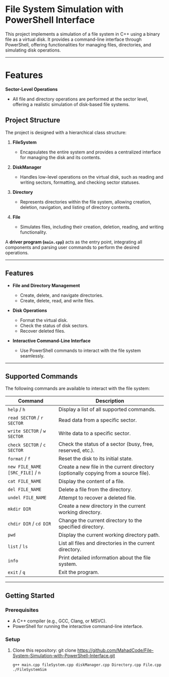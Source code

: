 # File System Simulation with PowerShell Interface  

This project implements a simulation of a file system in C++ using a binary file as a virtual disk. It provides a command-line interface through PowerShell, offering functionalities for managing files, directories, and simulating disk operations.

---

# Features

**Sector-Level Operations**  
  - All file and directory operations are performed at the sector level, offering a realistic simulation of disk-based file systems.

## Project Structure  

The project is designed with a hierarchical class structure:  

1. **FileSystem**  
   - Encapsulates the entire system and provides a centralized interface for managing the disk and its contents.  

2. **DiskManager**  
   - Handles low-level operations on the virtual disk, such as reading and writing sectors, formatting, and checking sector statuses.  

3. **Directory**  
   - Represents directories within the file system, allowing creation, deletion, navigation, and listing of directory contents.  

4. **File**  
   - Simulates files, including their creation, deletion, reading, and writing functionality.  

A **driver program (`main.cpp`)** acts as the entry point, integrating all components and parsing user commands to perform the desired operations.

---

## Features  

- **File and Directory Management**  
  - Create, delete, and navigate directories.  
  - Create, delete, read, and write files.  

- **Disk Operations**  
  - Format the virtual disk.  
  - Check the status of disk sectors.  
  - Recover deleted files.  

- **Interactive Command-Line Interface**  
  - Use PowerShell commands to interact with the file system seamlessly.  

---

## Supported Commands  

The following commands are available to interact with the file system:  

| Command                           | Description                                                                 |
|-----------------------------------|-----------------------------------------------------------------------------|
| `help` / `h`                      | Display a list of all supported commands.                                   |
| `read SECTOR` / `r SECTOR`        | Read data from a specific sector.                                           |
| `write SECTOR` / `w SECTOR`       | Write data to a specific sector.                                            |
| `check SECTOR` / `c SECTOR`       | Check the status of a sector (busy, free, reserved, etc.).                  |
| `format` / `f`                    | Reset the disk to its initial state.                                        |
| `new FILE_NAME [SRC_FILE]` / `n`  | Create a new file in the current directory (optionally copying from a source file). |
| `cat FILE_NAME`                   | Display the content of a file.                                              |
| `del FILE_NAME`                   | Delete a file from the directory.                                           |
| `undel FILE_NAME`                 | Attempt to recover a deleted file.                                          |
| `mkdir DIR`                       | Create a new directory in the current working directory.                    |
| `chdir DIR` / `cd DIR`            | Change the current directory to the specified directory.                    |
| `pwd`                             | Display the current working directory path.                                 |
| `list` / `ls`                     | List all files and directories in the current directory.                    |
| `info`                            | Print detailed information about the file system.                           |
| `exit` / `q`                      | Exit the program.                                                           |

---

## Getting Started  

### Prerequisites  
- A C++ compiler (e.g., GCC, Clang, or MSVC).  
- PowerShell for running the interactive command-line interface.  

### Setup  
1. Clone this repository:
   git clone https://github.com/MahadCode/File-System-Simulation-with-PowerShell-Interface.git
   ```bash
   g++ main.cpp fileSystem.cpp diskManager.cpp Directory.cpp File.cpp -o FileSystemSim
   ./FileSystemSim
